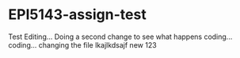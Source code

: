 # EPI5143-assign-test
Test
Editing...
Doing a second change to see what happens
coding... 
coding...
changing the file
lkajlkdsajf
new
123
